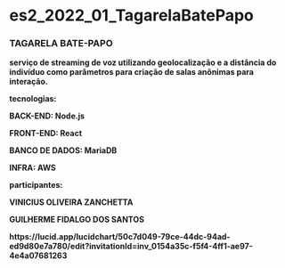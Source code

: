 # es2_2022_01_TagarelaBatePapo

### TAGARELA BATE-PAPO
<p><b> serviço de streaming de voz utilizando geolocalização e a distância do indivíduo como parâmetros para criação de salas anônimas para interação. 
<p>
<p>tecnologias:
<p>BACK-END: Node.js
<p>FRONT-END: React
<p>BANCO DE DADOS: MariaDB
<p>INFRA: AWS
<p>
<p>participantes:
<p>VINICIUS OLIVEIRA ZANCHETTA
<p>GUILHERME FIDALGO DOS SANTOS
<p>
<p>https://lucid.app/lucidchart/50c7d049-79ce-44dc-94ad-ed9d80e7a780/edit?invitationId=inv_0154a35c-f5f4-4ff1-ae97-4e4a07681263
